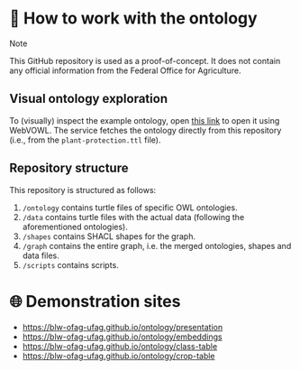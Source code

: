 # :page_with_curl: How to work with the ontology

> [!NOTE]
> This GitHub repository is used as a proof-of-concept. It does not contain any official information from the Federal Office for Agriculture.

## Visual ontology exploration

To (visually) inspect the example ontology, open [this link](https://service.tib.eu/webvowl/#iri=https://raw.githubusercontent.com/blw-ofag-ufag/ontology/refs/heads/main/graph/plant-protection.ttl) to open it using WebVOWL. The service fetches the ontology directly from this repository (i.e., from the `plant-protection.ttl` file).


## Repository structure

This repository is structured as follows:

1. `/ontology` contains turtle files of specific OWL ontologies.
2. `/data` contains turtle files with the actual data (following the aforementioned ontologies).
3. `/shapes` contains SHACL shapes for the graph.
4. `/graph` contains the entire graph, i.e. the merged ontologies, shapes and data files.
5. `/scripts` contains scripts.

# 🌐 Demonstration sites

- <https://blw-ofag-ufag.github.io/ontology/presentation>
- <https://blw-ofag-ufag.github.io/ontology/embeddings>
- <https://blw-ofag-ufag.github.io/ontology/class-table>
- <https://blw-ofag-ufag.github.io/ontology/crop-table>